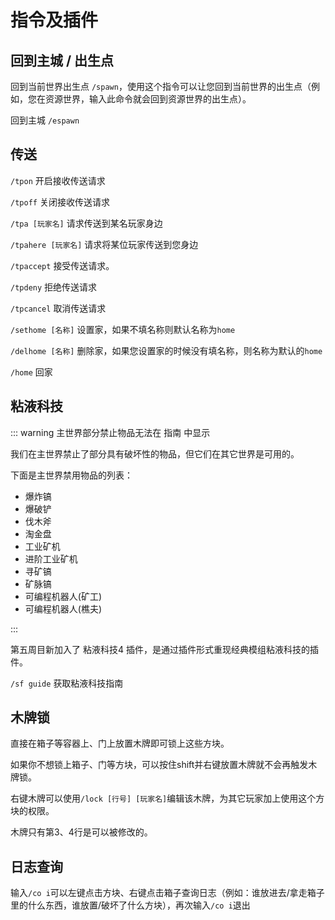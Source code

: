 # 指令及插件

## 回到主城 / 出生点

回到当前世界出生点 `/spawn`，使用这个指令可以让您回到当前世界的出生点（例如，您在资源世界，输入此命令就会回到资源世界的出生点）。

回到主城 `/espawn`

## 传送

`/tpon` 开启接收传送请求

`/tpoff` 关闭接收传送请求

`/tpa [玩家名]` 请求传送到某名玩家身边

`/tpahere [玩家名]` 请求将某位玩家传送到您身边

`/tpaccept` 接受传送请求。

`/tpdeny` 拒绝传送请求

`/tpcancel` 取消传送请求

`/sethome [名称]` 设置家，如果不填名称则默认名称为`home`

`/delhome [名称]` 删除家，如果您设置家的时候没有填名称，则名称为默认的`home`

`/home` 回家

## 粘液科技

::: warning 主世界部分禁止物品无法在 指南 中显示

我们在主世界禁止了部分具有破坏性的物品，但它们在其它世界是可用的。

下面是主世界禁用物品的列表：

- 爆炸镐
- 爆破铲
- 伐木斧
- 淘金盘
- 工业矿机
- 进阶工业矿机
- 寻矿镐
- 矿脉镐
- 可编程机器人(矿工)
- 可编程机器人(樵夫)

:::

第五周目新加入了 粘液科技4 插件，是通过插件形式重现经典模组粘液科技的插件。

`/sf guide` 获取粘液科技指南

## 木牌锁

直接在箱子等容器上、门上放置木牌即可锁上这些方块。

如果你不想锁上箱子、门等方块，可以按住shift并右键放置木牌就不会再触发木牌锁。

右键木牌可以使用`/lock [行号] [玩家名]`编辑该木牌，为其它玩家加上使用这个方块的权限。

木牌只有第3、4行是可以被修改的。

## 日志查询

输入`/co i`可以左键点击方块、右键点击箱子查询日志（例如：谁放进去/拿走箱子里的什么东西，谁放置/破坏了什么方块），再次输入`/co i`退出
